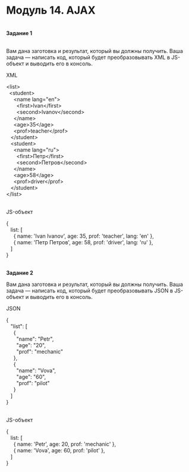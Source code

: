 # Модуль 14. AJAX
<br>
<b>Задание 1</b><br><br>

Вам дана заготовка и результат, который вы должны получить. Ваша задача — написать код, который будет преобразовывать XML в JS-объект и выводить его в консоль.<br>

XML<br>

&lt;list&gt;<br>
  &nbsp;&nbsp;&lt;student&gt;<br>
    &nbsp;&nbsp;&nbsp;&nbsp; &lt;name lang="en"&gt;<br>
      &nbsp;&nbsp;&nbsp;&nbsp;&nbsp;&nbsp; &lt;first&gt;Ivan&lt;/first&gt;<br>
      &nbsp;&nbsp;&nbsp;&nbsp;&nbsp;&nbsp; &lt;second&gt;Ivanov&lt;/second&gt;<br>
    &nbsp;&nbsp;&nbsp;&nbsp; &lt;/name&gt;<br>
    &nbsp;&nbsp;&nbsp;&nbsp; &lt;age&gt;35&lt;/age&gt;<br>
    &nbsp;&nbsp;&nbsp;&nbsp; &lt;prof&gt;teacher&lt;/prof&gt;<br>
  &nbsp;&nbsp; &lt;/student&gt;<br>
  &nbsp;&nbsp; &lt;student&gt;<br>
    &nbsp;&nbsp;&nbsp;&nbsp; &lt;name lang="ru"&gt;<br>
      &nbsp;&nbsp;&nbsp;&nbsp;&nbsp;&nbsp; &lt;first&gt;Петр&lt;/first&gt;<br>
      &nbsp;&nbsp;&nbsp;&nbsp;&nbsp;&nbsp; &lt;second&gt;Петров&lt;/second&gt;<br>
    &nbsp;&nbsp;&nbsp;&nbsp; &lt;/name&gt;<br>
    &nbsp;&nbsp;&nbsp;&nbsp; &lt;age>58&lt;/age&gt;<br>
    &nbsp;&nbsp;&nbsp;&nbsp; &lt;prof>driver&lt;/prof&gt;<br>
  &nbsp;&nbsp; &lt;/student&gt;<br>
&lt;/list&gt;<br><br>

JS-объект<br>

{<br>
&nbsp;&nbsp; list: &#91;<br>
&nbsp;&nbsp;&nbsp;&nbsp; { name: 'Ivan Ivanov', age: 35, prof: 'teacher', lang: 'en' },<br>
&nbsp;&nbsp;&nbsp;&nbsp; { name: 'Петр Петров', age: 58, prof: 'driver', lang: 'ru' },<br>
&nbsp;&nbsp; &#93;<br>
}<br><br>


<b>Задание 2</b><br>

Вам дана заготовка и результат, который вы должны получить. Ваша задача — написать код, который будет преобразовывать JSON в JS-объект и выводить его в консоль.

JSON<br>

{<br>
&nbsp;&nbsp; "list": &#91;<br>
&nbsp;&nbsp;&nbsp;&nbsp; {<br>
&nbsp;&nbsp;&nbsp;&nbsp;&nbsp;&nbsp; "name": "Petr",<br>
&nbsp;&nbsp;&nbsp;&nbsp;&nbsp;&nbsp; "age": "20",<br>
&nbsp;&nbsp;&nbsp;&nbsp;&nbsp;&nbsp; "prof": "mechanic"<br>
&nbsp;&nbsp;&nbsp;&nbsp; },<br>
&nbsp;&nbsp;&nbsp;&nbsp; {<br>
&nbsp;&nbsp;&nbsp;&nbsp;&nbsp;&nbsp; "name": "Vova",<br>
&nbsp;&nbsp;&nbsp;&nbsp;&nbsp;&nbsp; "age": "60",<br>
&nbsp;&nbsp;&nbsp;&nbsp;&nbsp;&nbsp; "prof": "pilot"<br>
&nbsp;&nbsp;&nbsp;&nbsp; }<br>
&nbsp;&nbsp; &#93;<br>
}<br><br>

JS-объект<br>

{<br>
&nbsp;&nbsp; list: &#91;<br>
&nbsp;&nbsp;&nbsp;&nbsp; { name: 'Petr', age: 20, prof: 'mechanic' },<br>
&nbsp;&nbsp;&nbsp;&nbsp; { name: 'Vova', age: 60, prof: 'pilot' },<br>
&nbsp;&nbsp; &#93;<br>
}
